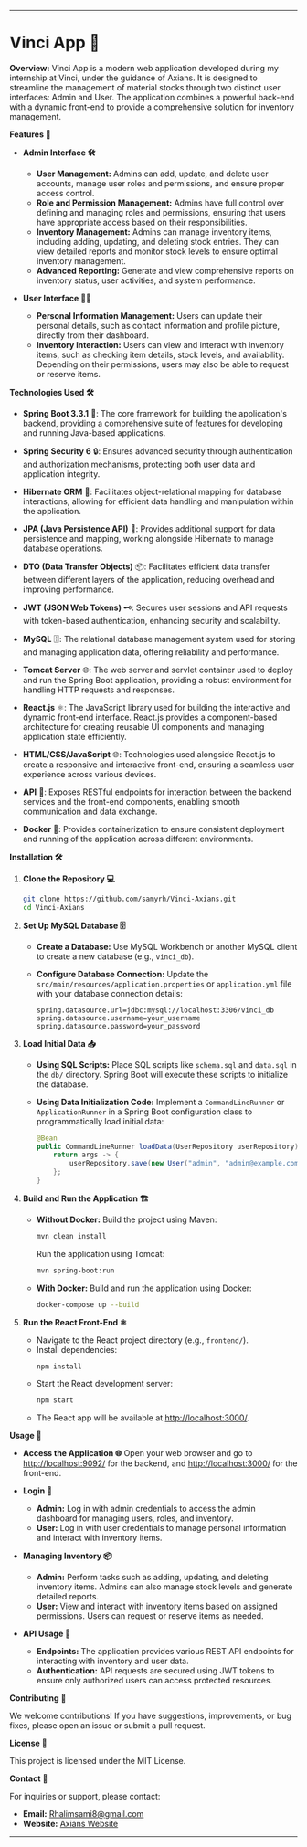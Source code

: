 

---

# **Vinci App 🚀**

**Overview:**
Vinci App is a modern web application developed during my internship at Vinci, under the guidance of Axians. It is designed to streamline the management of material stocks through two distinct user interfaces: Admin and User. The application combines a powerful back-end with a dynamic front-end to provide a comprehensive solution for inventory management.

**Features 🎨**

- **Admin Interface 🛠️**
  - **User Management:** Admins can add, update, and delete user accounts, manage user roles and permissions, and ensure proper access control.
  - **Role and Permission Management:** Admins have full control over defining and managing roles and permissions, ensuring that users have appropriate access based on their responsibilities.
  - **Inventory Management:** Admins can manage inventory items, including adding, updating, and deleting stock entries. They can view detailed reports and monitor stock levels to ensure optimal inventory management.
  - **Advanced Reporting:** Generate and view comprehensive reports on inventory status, user activities, and system performance.

- **User Interface 🧑‍💼**
  - **Personal Information Management:** Users can update their personal details, such as contact information and profile picture, directly from their dashboard.
  - **Inventory Interaction:** Users can view and interact with inventory items, such as checking item details, stock levels, and availability. Depending on their permissions, users may also be able to request or reserve items.

**Technologies Used 🛠️**

- **Spring Boot 3.3.1** 🌟: The core framework for building the application's backend, providing a comprehensive suite of features for developing and running Java-based applications.

- **Spring Security 6** 🔒: Ensures advanced security through authentication and authorization mechanisms, protecting both user data and application integrity.

- **Hibernate ORM** 💾: Facilitates object-relational mapping for database interactions, allowing for efficient data handling and manipulation within the application.

- **JPA (Java Persistence API)** 💾: Provides additional support for data persistence and mapping, working alongside Hibernate to manage database operations.

- **DTO (Data Transfer Objects)** 📦: Facilitates efficient data transfer between different layers of the application, reducing overhead and improving performance.

- **JWT (JSON Web Tokens)** 🗝️: Secures user sessions and API requests with token-based authentication, enhancing security and scalability.

- **MySQL** 🗄️: The relational database management system used for storing and managing application data, offering reliability and performance.

- **Tomcat Server** 🌐: The web server and servlet container used to deploy and run the Spring Boot application, providing a robust environment for handling HTTP requests and responses.

- **React.js** ⚛️: The JavaScript library used for building the interactive and dynamic front-end interface. React.js provides a component-based architecture for creating reusable UI components and managing application state efficiently.

- **HTML/CSS/JavaScript** 🌐: Technologies used alongside React.js to create a responsive and interactive front-end, ensuring a seamless user experience across various devices.

- **API** 🔗: Exposes RESTful endpoints for interaction between the backend services and the front-end components, enabling smooth communication and data exchange.

- **Docker** 🐳: Provides containerization to ensure consistent deployment and running of the application across different environments.

**Installation 🛠️**

1. **Clone the Repository 💻**
   ```bash
   git clone https://github.com/samyrh/Vinci-Axians.git
   cd Vinci-Axians
   ```

2. **Set Up MySQL Database 🗄️**

   - **Create a Database:**
     Use MySQL Workbench or another MySQL client to create a new database (e.g., `vinci_db`).

   - **Configure Database Connection:**
     Update the `src/main/resources/application.properties` or `application.yml` file with your database connection details:
     ```properties
     spring.datasource.url=jdbc:mysql://localhost:3306/vinci_db
     spring.datasource.username=your_username
     spring.datasource.password=your_password
     ```

3. **Load Initial Data 📥**

   - **Using SQL Scripts:**
     Place SQL scripts like `schema.sql` and `data.sql` in the `db/` directory. Spring Boot will execute these scripts to initialize the database.

   - **Using Data Initialization Code:**
     Implement a `CommandLineRunner` or `ApplicationRunner` in a Spring Boot configuration class to programmatically load initial data:
     ```java
     @Bean
     public CommandLineRunner loadData(UserRepository userRepository) {
         return args -> {
             userRepository.save(new User("admin", "admin@example.com", "password"));
         };
     }
     ```

4. **Build and Run the Application 🏗️**

   - **Without Docker:**
     Build the project using Maven:
     ```bash
     mvn clean install
     ```
     Run the application using Tomcat:
     ```bash
     mvn spring-boot:run
     ```

   - **With Docker:**
     Build and run the application using Docker:
     ```bash
     docker-compose up --build
     ```

5. **Run the React Front-End ⚛️**

   - Navigate to the React project directory (e.g., `frontend/`).
   - Install dependencies:
     ```bash
     npm install
     ```
   - Start the React development server:
     ```bash
     npm start
     ```
   - The React app will be available at [http://localhost:3000/](http://localhost:3000/).

**Usage 🚀**

- **Access the Application 🌐**
  Open your web browser and go to [http://localhost:9092/](http://localhost:9092/) for the backend, and [http://localhost:3000/](http://localhost:3000/) for the front-end.

- **Login 🔑**
  - **Admin:** Log in with admin credentials to access the admin dashboard for managing users, roles, and inventory.
  - **User:** Log in with user credentials to manage personal information and interact with inventory items.

- **Managing Inventory 📦**
  - **Admin:** Perform tasks such as adding, updating, and deleting inventory items. Admins can also manage stock levels and generate detailed reports.
  - **User:** View and interact with inventory items based on assigned permissions. Users can request or reserve items as needed.

- **API Usage 📡**
  - **Endpoints:** The application provides various REST API endpoints for interacting with inventory and user data.
  - **Authentication:** API requests are secured using JWT tokens to ensure only authorized users can access protected resources.

**Contributing 🤝**

We welcome contributions! If you have suggestions, improvements, or bug fixes, please open an issue or submit a pull request.

**License 📜**

This project is licensed under the MIT License.

**Contact 📧**

For inquiries or support, please contact:

- **Email:** Rhalimsami8@gmail.com
- **Website:** [Axians Website](https://axians.com)

---

